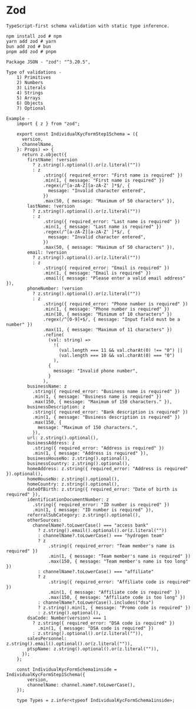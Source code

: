 # Zod

    TypeScript-first schema validation with static type inference.

    npm install zod # npm
    yarn add zod # yarn
    bun add zod # bun
    pnpm add zod # pnpm

    Package JSON - "zod": "^3.20.5",

    Type of validations -
        1) Primitives
        2) Numbers
        3) Literals
        4) Strings
        5) Arrays
        6) Objects
        7) Optional
    
    Example -
        import { z } from "zod";

        export const IndividualKycFormStep1Schema = ({
          version,
          channelName,
        }: Props) => {
          return z.object({
            firstName: !version
              ? z.string().optional().or(z.literal(""))
              : z
                  .string({ required_error: "First name is required" })
                  .min(1, { message: "First name is required" })
                  .regex(/^[a-zA-Z][a-zA-Z' ]*$/, {
                    message: "Invalid character entered",
                  })
                  .max(50, { message: "Maximum of 50 characters" }),
            lastName: !version
              ? z.string().optional().or(z.literal(""))
              : z
                  .string({ required_error: "Last name is required" })
                  .min(1, { message: "Last name is required" })
                  .regex(/^[a-zA-Z][a-zA-Z' ]*$/, {
                    message: "Invalid character entered",
                  })
                  .max(50, { message: "Maximum of 50 characters" }),
            email: !version
              ? z.string().optional().or(z.literal(""))
              : z
                  .string({ required_error: "Email is required" })
                  .min(1, { message: "Email is required" })
                  .email({ message: "Please enter a valid email address" }),
            phoneNumber: !version
              ? z.string().optional().or(z.literal(""))
              : z
                  .string({ required_error: "Phone number is required" })
                  .min(1, { message: "Phone number is required" })
                  .min(10, { message: "Minimum of 10 characters" })
                  .regex(/^[0-9]+$/, { message: "Input field must be a number" })
                  .max(11, { message: "Maximum of 11 characters" })
                  .refine(
                    (val: string) =>
                      !(
                        (val.length === 11 && val.charAt(0) !== "0") ||
                        (val.length === 10 && val.charAt(0) === "0")
                      ),
                    {
                      message: "Invalid phone number",
                    }
                  ),
            businessName: z
              .string({ required_error: "Business name is required" })
              .min(1, { message: "Business name is required" })
              .max(150, { message: "Maximum of 150 characters." }),
            businessDescription: z
              .string({ required_error: "Bank description is required" })
              .min(1, { message: "Business description is required" })
              .max(150, {
                message: "Maximum of 150 characters.",
              }),
            url: z.string().optional(),
            businessAddress: z
              .string({ required_error: "Address is required" })
              .min(1, { message: "Address is required" }),
            businessHouseNo: z.string().optional(),
            businessCountry: z.string().optional(),
            homeAddress: z.string({ required_error: "Address is required" }).optional(),
            homeHouseNo: z.string().optional(),
            homeCountry: z.string().optional(),
            dateOfBirth: z.string({ required_error: "Date of birth is required" }),
            identificationDocumentNumber: z
              .string({ required_error: "ID number is required" })
              .min(1, { message: "ID number is required" }),
            referralSubCategory: z.string().optional(),
            otherSources:
              channelName?.toLowerCase() === "access bank"
                ? z.string().email().optional().or(z.literal(""))
                : channelName?.toLowerCase() === "hydrogen team"
                ? z
                    .string({ required_error: "Team member's name is required" })
                    .min(1, { message: "Team member's name is required" })
                    .max(150, { message: "Team member's name is too long" })
                : channelName?.toLowerCase() === "affiliate"
                ? z
                    .string({ required_error: "Affiliate code is required" })
                    .min(1, { message: "Affiliate code is required" })
                    .max(150, { message: "Affiliate code is too long" })
                : channelName?.toLowerCase().includes("dsa")
                ? z.string().min(1, { message: "Promo code is required" })
                : z.string().optional(),
            dsaCode: Number(version) === 1
              ? z.string({ required_error: "DSA code is required" })
                .min(1, { message: "DSA code is required" })
              : z.string().optional().or(z.literal("")),
            salesPersonnel: z.string().email().optional().or(z.literal("")),
            ptspName: z.string().optional().or(z.literal("")),
          });
        };

        const IndividualKycFormSchema1inside = IndividualKycFormStep1Schema({
            version,
            channelName: channel.name?.toLowerCase(),
        });

        type Types = z.infer<typeof IndividualKycFormSchema1inside>;
